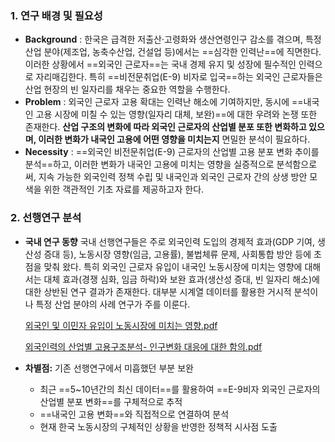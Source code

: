 ### **1. 연구 배경 및 필요성**

- **Background** : 한국은 급격한 저출산·고령화와 생산연령인구 감소를 겪으며, 특정 산업 분야(제조업, 농축수산업, 건설업 등)에서는 ==심각한 인력난==에 직면한다. 이러한 상황에서 ==외국인 근로자==는 국내 경제 유지 및 성장에 필수적인 인력으로 자리매김한다. 특히 ==비전문취업(E-9) 비자로 입국==하는 외국인 근로자들은 산업 현장의 빈 일자리를 채우는 중요한 역할을 수행한다.
- **Problem** : 외국인 근로자 고용 확대는 인력난 해소에 기여하지만, 동시에 ==내국인 고용 시장에 미칠 수 있는 영향(일자리 대체, 보완)==에 대한 우려와 논쟁 또한 존재한다. **산업 구조의 변화에 따라 외국인 근로자의 산업별 분포 또한 변화하고 있으며, 이러한 변화가 내국인 고용에 어떤 영향을 미치는지** 면밀한 분석이 필요하다.
- **Necessity** : ==외국인 비전문취업(E-9) 근로자의 산업별 고용 분포 변화 추이를 분석==하고, 이러한 변화가 내국인 고용에 미치는 영향을 실증적으로 분석함으로써, 지속 가능한 외국인력 정책 수립 및 내국인과 외국인 근로자 간의 상생 방안 모색을 위한 객관적인 기초 자료를 제공하고자 한다.

### **2. 선행연구 분석**

- **국내 연구 동향** 국내 선행연구들은 주로 외국인력 도입의 경제적 효과(GDP 기여, 생산성 증대 등), 노동시장 영향(임금, 고용률), 불법체류 문제, 사회통합 방안 등에 초점을 맞춰 왔다. 특히 외국인 근로자 유입이 내국인 노동시장에 미치는 영향에 대해서는 대체 효과(경쟁 심화, 임금 하락)와 보완 효과(생산성 증대, 빈 일자리 해소)에 대한 상반된 연구 결과가 존재한다. 대부분 시계열 데이터를 활용한 거시적 분석이나 특정 산업 분야의 사례 연구가 주를 이룬다.
    
    [외국인 및 이민자 유입이 노동시장에 미치는 영향.pdf](https://file.notion.so/f/f/566ec4ec-7b9e-4ccd-aff7-460bdc5416eb/89af797b-a9fd-472e-baf9-ca7f220153bd/%E1%84%8B%E1%85%AC%E1%84%80%E1%85%AE%E1%86%A8%E1%84%8B%E1%85%B5%E1%86%AB_%E1%84%86%E1%85%B5%E1%86%BE_%E1%84%8B%E1%85%B5%E1%84%86%E1%85%B5%E1%86%AB%E1%84%8C%E1%85%A1_%E1%84%8B%E1%85%B2%E1%84%8B%E1%85%B5%E1%86%B8%E1%84%8B%E1%85%B5_%E1%84%82%E1%85%A9%E1%84%83%E1%85%A9%E1%86%BC%E1%84%89%E1%85%B5%E1%84%8C%E1%85%A1%E1%86%BC%E1%84%8B%E1%85%A6_%E1%84%86%E1%85%B5%E1%84%8E%E1%85%B5%E1%84%82%E1%85%B3%E1%86%AB_%E1%84%8B%E1%85%A7%E1%86%BC%E1%84%92%E1%85%A3%E1%86%BC.pdf?table=block&id=23950235-b900-8024-a005-c48b8f92b5d3&spaceId=566ec4ec-7b9e-4ccd-aff7-460bdc5416eb&expirationTimestamp=1755129600000&signature=sNBqhws6U55llsxcqjRlZWjR74xGv6Oc9L4niOnLErI&downloadName=%E1%84%8B%E1%85%AC%E1%84%80%E1%85%AE%E1%86%A8%E1%84%8B%E1%85%B5%E1%86%AB+%E1%84%86%E1%85%B5%E1%86%BE+%E1%84%8B%E1%85%B5%E1%84%86%E1%85%B5%E1%86%AB%E1%84%8C%E1%85%A1+%E1%84%8B%E1%85%B2%E1%84%8B%E1%85%B5%E1%86%B8%E1%84%8B%E1%85%B5+%E1%84%82%E1%85%A9%E1%84%83%E1%85%A9%E1%86%BC%E1%84%89%E1%85%B5%E1%84%8C%E1%85%A1%E1%86%BC%E1%84%8B%E1%85%A6+%E1%84%86%E1%85%B5%E1%84%8E%E1%85%B5%E1%84%82%E1%85%B3%E1%86%AB+%E1%84%8B%E1%85%A7%E1%86%BC%E1%84%92%E1%85%A3%E1%86%BC.pdf)
    
    [외국인력의 산업별 고용구조분석- 인구변화 대응에 대한 함의.pdf](https://file.notion.so/f/f/566ec4ec-7b9e-4ccd-aff7-460bdc5416eb/dd9a4a29-3860-4e5f-9b4e-42b6e4604335/%E1%84%8B%E1%85%AC%E1%84%80%E1%85%AE%E1%86%A8%E1%84%8B%E1%85%B5%E1%86%AB%E1%84%85%E1%85%A7%E1%86%A8%E1%84%8B%E1%85%B4_%E1%84%89%E1%85%A1%E1%86%AB%E1%84%8B%E1%85%A5%E1%86%B8%E1%84%87%E1%85%A7%E1%86%AF_%E1%84%80%E1%85%A9%E1%84%8B%E1%85%AD%E1%86%BC%E1%84%80%E1%85%AE%E1%84%8C%E1%85%A9%E1%84%87%E1%85%AE%E1%86%AB%E1%84%89%E1%85%A5%E1%86%A8-_%E1%84%8B%E1%85%B5%E1%86%AB%E1%84%80%E1%85%AE%E1%84%87%E1%85%A7%E1%86%AB%E1%84%92%E1%85%AA_%E1%84%83%E1%85%A2%E1%84%8B%E1%85%B3%E1%86%BC%E1%84%8B%E1%85%A6_%E1%84%83%E1%85%A2%E1%84%92%E1%85%A1%E1%86%AB_%E1%84%92%E1%85%A1%E1%86%B7%E1%84%8B%E1%85%B4.pdf?table=block&id=23950235-b900-80d3-a063-d09bb6cab218&spaceId=566ec4ec-7b9e-4ccd-aff7-460bdc5416eb&expirationTimestamp=1755129600000&signature=dSsaMs5r7N5FnTu_D37A5ttcCWwFXKPoL35Y5ANPkXo&downloadName=%E1%84%8B%E1%85%AC%E1%84%80%E1%85%AE%E1%86%A8%E1%84%8B%E1%85%B5%E1%86%AB%E1%84%85%E1%85%A7%E1%86%A8%E1%84%8B%E1%85%B4+%E1%84%89%E1%85%A1%E1%86%AB%E1%84%8B%E1%85%A5%E1%86%B8%E1%84%87%E1%85%A7%E1%86%AF+%E1%84%80%E1%85%A9%E1%84%8B%E1%85%AD%E1%86%BC%E1%84%80%E1%85%AE%E1%84%8C%E1%85%A9%E1%84%87%E1%85%AE%E1%86%AB%E1%84%89%E1%85%A5%E1%86%A8-+%E1%84%8B%E1%85%B5%E1%86%AB%E1%84%80%E1%85%AE%E1%84%87%E1%85%A7%E1%86%AB%E1%84%92%E1%85%AA+%E1%84%83%E1%85%A2%E1%84%8B%E1%85%B3%E1%86%BC%E1%84%8B%E1%85%A6+%E1%84%83%E1%85%A2%E1%84%92%E1%85%A1%E1%86%AB+%E1%84%92%E1%85%A1%E1%86%B7%E1%84%8B%E1%85%B4.pdf)
    
- **차별점:** 기존 선행연구에서 미흡했던 부분 보완
    
    - 최근 ==5~10년간의 최신 데이터==를 활용하여 ==E-9비자 외국인 근로자의 산업별 분포 변화==를 구체적으로 추적
    - ==내국인 고용 변화==와 직접적으로 연결하여 분석
    - 현재 한국 노동시장의 구체적인 상황을 반영한 정책적 시사점 도출